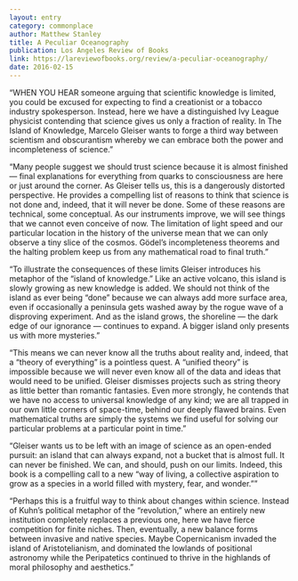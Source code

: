 ```yaml
---
layout: entry
category: commonplace
author: Matthew Stanley
title: A Peculiar Oceanography
publication: Los Angeles Review of Books
link: https://lareviewofbooks.org/review/a-peculiar-oceanography/
date: 2016-02-15
---
```


“WHEN YOU HEAR someone arguing that scientific knowledge is limited, you could be excused for expecting to find a creationist or a tobacco industry spokesperson. Instead, here we have a distinguished Ivy League physicist contending that science gives us only a fraction of reality. In The Island of Knowledge, Marcelo Gleiser wants to forge a third way between scientism and obscurantism whereby we can embrace both the power and incompleteness of science.”

“Many people suggest we should trust science because it is almost finished — final explanations for everything from quarks to consciousness are here or just around the corner. As Gleiser tells us, this is a dangerously distorted perspective. He provides a compelling list of reasons to think that science is not done and, indeed, that it will never be done. Some of these reasons are technical, some conceptual. As our instruments improve, we will see things that we cannot even conceive of now. The limitation of light speed and our particular location in the history of the universe mean that we can only observe a tiny slice of the cosmos. Gödel’s incompleteness theorems and the halting problem keep us from any mathematical road to final truth.”

“To illustrate the consequences of these limits Gleiser introduces his metaphor of the “island of knowledge.” Like an active volcano, this island is slowly growing as new knowledge is added. We should not think of the island as ever being “done” because we can always add more surface area, even if occasionally a peninsula gets washed away by the rogue wave of a disproving experiment. And as the island grows, the shoreline — the dark edge of our ignorance — continues to expand. A bigger island only presents us with more mysteries.”

“This means we can never know all the truths about reality and, indeed, that a “theory of everything” is a pointless quest. A “unified theory” is impossible because we will never even know all of the data and ideas that would need to be unified. Gleiser dismisses projects such as string theory as little better than romantic fantasies. Even more strongly, he contends that we have no access to universal knowledge of any kind; we are all trapped in our own little corners of space-time, behind our deeply flawed brains. Even mathematical truths are simply the systems we find useful for solving our particular problems at a particular point in time.”

“Gleiser wants us to be left with an image of science as an open-ended pursuit: an island that can always expand, not a bucket that is almost full. It can never be finished. We can, and should, push on our limits. Indeed, this book is a compelling call to a new “way of living, a collective aspiration to grow as a species in a world filled with mystery, fear, and wonder.””

“Perhaps this is a fruitful way to think about changes within science. Instead of Kuhn’s political metaphor of the “revolution,” where an entirely new institution completely replaces a previous one, here we have fierce competition for finite niches. Then, eventually, a new balance forms between invasive and native species. Maybe Copernicanism invaded the island of Aristotelianism, and dominated the lowlands of positional astronomy while the Peripatetics continued to thrive in the highlands of moral philosophy and aesthetics.”

